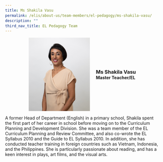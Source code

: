 ```yaml
---
title: Ms Shakila Vasu
permalink: /elis/about-us/team-members/el-pedagogy/ms-shakila-vasu/
description: ""
third_nav_title: EL Pedagogy Team
---
```

<div class="flex">
	<div class="imgCrop">
		<img src="/images/Team%20Members/Shakila_Use%20for%20website.jpg" class="m-0"></div>
		<div class="flex-col">
		<h3 class="m-0"><strong>Ms Shakila Vasu</strong></h3>
		<strong>Master Teacher/EL</strong>
	</div>
	</div>

<style>
	.m-0 {
		margin: 0 !important;
	}
	.flex {
		display: flex;
		justify-content: center;
		align-items: center; 
		gap: 20px;
	}
.imgCrop {
    width: 200px !important;
    aspect-ratio: 5/6;
	overflow: hidden;
}
	.flex-col {
		display: flex;
		flex-direction: column;
	}
</style>
		 
A former Head of Department (English) in a primary school, Shakila spent the first part of her career in school before moving on to the Curriculum Planning and Development Division. She was a team member of the EL Curriculum Planning and Review Committee, and also co-wrote the EL Syllabus 2010 and the Guide to EL Syllabus 2010. In addition, she has conducted teacher training in foreign countries such as Vietnam, Indonesia, and the Philippines. She is particularly passionate about reading, and has a keen interest in plays, art films, and the visual arts.